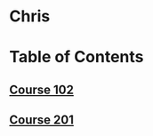 # Chris

# Table of Contents

## [Course 102](/Reading-Notes/102/README.md)

## [Course 201](/Reading-Notes/201/README.md)